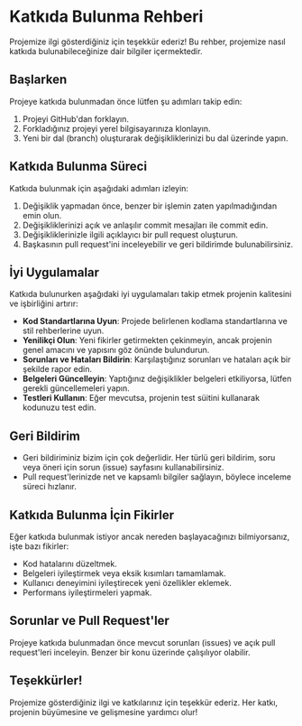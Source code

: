 # Katkıda Bulunma Rehberi

Projemize ilgi gösterdiğiniz için teşekkür ederiz! Bu rehber, projemize nasıl katkıda bulunabileceğinize dair bilgiler içermektedir.

## Başlarken

Projeye katkıda bulunmadan önce lütfen şu adımları takip edin:

1. Projeyi GitHub'dan forklayın.
2. Forkladığınız projeyi yerel bilgisayarınıza klonlayın.
3. Yeni bir dal (branch) oluşturarak değişikliklerinizi bu dal üzerinde yapın.

## Katkıda Bulunma Süreci

Katkıda bulunmak için aşağıdaki adımları izleyin:

1. Değişiklik yapmadan önce, benzer bir işlemin zaten yapılmadığından emin olun.
2. Değişikliklerinizi açık ve anlaşılır commit mesajları ile commit edin.
3. Değişikliklerinizle ilgili açıklayıcı bir pull request oluşturun.
4. Başkasının pull request'ini inceleyebilir ve geri bildirimde bulunabilirsiniz.

## İyi Uygulamalar

Katkıda bulunurken aşağıdaki iyi uygulamaları takip etmek projenin kalitesini ve işbirliğini artırır:

- **Kod Standartlarına Uyun**: Projede belirlenen kodlama standartlarına ve stil rehberlerine uyun.
- **Yenilikçi Olun**: Yeni fikirler getirmekten çekinmeyin, ancak projenin genel amacını ve yapısını göz önünde bulundurun.
- **Sorunları ve Hataları Bildirin**: Karşılaştığınız sorunları ve hataları açık bir şekilde rapor edin.
- **Belgeleri Güncelleyin**: Yaptığınız değişiklikler belgeleri etkiliyorsa, lütfen gerekli güncellemeleri yapın.
- **Testleri Kullanın**: Eğer mevcutsa, projenin test süitini kullanarak kodunuzu test edin.

## Geri Bildirim

- Geri bildiriminiz bizim için çok değerlidir. Her türlü geri bildirim, soru veya öneri için sorun (issue) sayfasını kullanabilirsiniz.
- Pull request'lerinizde net ve kapsamlı bilgiler sağlayın, böylece inceleme süreci hızlanır.

## Katkıda Bulunma İçin Fikirler

Eğer katkıda bulunmak istiyor ancak nereden başlayacağınızı bilmiyorsanız, işte bazı fikirler:

- Kod hatalarını düzeltmek.
- Belgeleri iyileştirmek veya eksik kısımları tamamlamak.
- Kullanıcı deneyimini iyileştirecek yeni özellikler eklemek.
- Performans iyileştirmeleri yapmak.

## Sorunlar ve Pull Request'ler

Projeye katkıda bulunmadan önce mevcut sorunları (issues) ve açık pull request'leri inceleyin. Benzer bir konu üzerinde çalışılıyor olabilir.

## Teşekkürler!

Projemize gösterdiğiniz ilgi ve katkılarınız için teşekkür ederiz. Her katkı, projenin büyümesine ve gelişmesine yardımcı olur!

